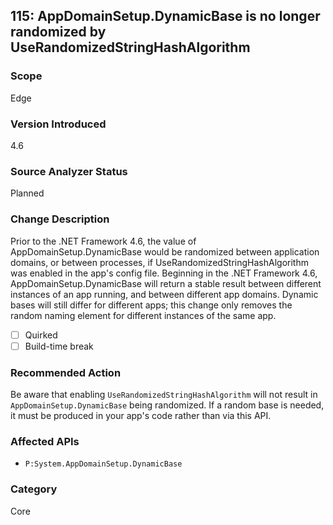 ## 115: AppDomainSetup.DynamicBase is no longer randomized by UseRandomizedStringHashAlgorithm

### Scope
Edge

### Version Introduced
4.6

### Source Analyzer Status
Planned

### Change Description
Prior to the .NET Framework 4.6, the value of AppDomainSetup.DynamicBase would be randomized between application domains, or between processes, if UseRandomizedStringHashAlgorithm was enabled in the app's config file. Beginning in the .NET Framework 4.6, AppDomainSetup.DynamicBase will return a stable result between different instances of an app running, and between different app domains. Dynamic bases will still differ for different apps; this change only removes the random naming element for different instances of the same app.

- [ ] Quirked
- [ ] Build-time break

### Recommended Action
Be aware that enabling `UseRandomizedStringHashAlgorithm` will not result in `AppDomainSetup.DynamicBase` being randomized. If a random base is needed, it must be produced in your app's code rather than via this API.

### Affected APIs
* `P:System.AppDomainSetup.DynamicBase`

### Category
Core

<!--
    ### Notes
    Should be easy to look for DynamicBase use while UseRandomizedStringHashAlgorithm is set
-->


